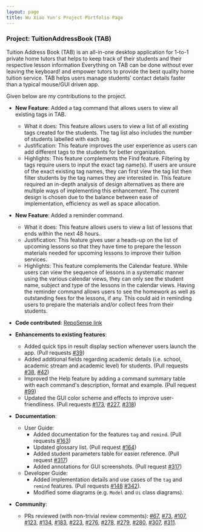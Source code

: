 ```yaml
---
layout: page
title: Wu Xiao Yun's Project Portfolio Page
---
```


### Project: TuitionAddressBook (TAB)

Tuition Address Book (TAB) is an all-in-one desktop application for 1-to-1 private home tutors that helps to keep track of their students and their respective lesson information Everything on TAB can be done without ever leaving the keyboard! and empower tutors to provide the best quality home tuition service. TAB helps users manage students’ contact details faster than a typical mouse/GUI driven app.



Given below are my contributions to the project.

* **New Feature**: Added a tag command that allows users to view all existing tags in TAB.
  * What it does: This feature allows users to view a list of all existing tags created for the students. The tag list also includes the number of students labelled with each tag.
  * Justification: This feature improves the user experience as users can add different tags to the students for better organization.
  * Highlights: This feature complements the Find feature. Filtering by tags require users to input the exact tag name(s). 
    If users are unsure of the exact existing tag names, they can first view the tag list then filter students by the tag names they are interested in. 
    This feature required an in-depth analysis of design alternatives as there are multiple ways of implementing this enhancement. The current design is chosen due to the balance between ease of implementation, efficiency as well as space allocation.

* **New Feature**: Added a reminder command.
  * What it does: This feature allows users to view a list of lessons that ends within the next 48 hours.
  * Justification: This feature gives user a heads-up on the list of upcoming lessons so that they have time to prepare the lesson materials needed for upcoming lessons to improve their tuition services.
  * Highlights: This feature complements the Calendar feature. While users can view the sequence of lessons in a systematic manner using the various calendar views, they can only see the student name, subject and type of the lessons in the calendar views.
    Having the reminder command allows users to see the homework as well as outstanding fees for the lessons, if any. 
    This could aid in reminding users to prepare the materials and/or collect fees from their students.

* **Code contributed**: [RepoSense link](https://nus-cs2103-ay2122s1.github.io/tp-dashboard/?search=f13-3&sort=groupTitle&sortWithin=title&timeframe=commit&mergegroup=&groupSelect=groupByRepos&breakdown=true&checkedFileTypes=docs~functional-code~test-code~other&since=2021-09-17&tabOpen=true&tabType=authorship&tabAuthor=Xiaoyunnn&tabRepo=AY2122S1-CS2103T-F13-3%2Ftp%5Bmaster%5D&authorshipIsMergeGroup=false&authorshipFileTypes=docs~functional-code~test-code~other&authorshipIsBinaryFileTypeChecked=false&zFR=false)

* **Enhancements to existing features**:
    * Added quick tips in result display section whenever users launch the app. (Pull requests [\#39](https://github.com/AY2122S1-CS2103T-F13-3/tp/pull/39))
    * Added additional fields regarding academic details (i.e. school, academic stream and academic level) for students. (Pull requests [\#38](https://github.com/AY2122S1-CS2103T-F13-3/tp/pull/38), [\#42](https://github.com/AY2122S1-CS2103T-F13-3/tp/pull/42))
    * Improved the Help feature by adding a command summary table with each command's description, format and example. (Pull request [\#99](https://github.com/AY2122S1-CS2103T-F13-3/tp/pull/99))
    * Updated the GUI color scheme and effects to improve user-friendliness. (Pull requests [\#173](https://github.com/AY2122S1-CS2103T-F13-3/tp/pull/173), [\#227](https://github.com/AY2122S1-CS2103T-F13-3/tp/pull/227), [\#318](https://github.com/AY2122S1-CS2103T-F13-3/tp/pull/318))


* **Documentation**:
    * User Guide:
        * Added documentation for the features `tag` and `remind`. (Pull requests [\#163](https://github.com/AY2122S1-CS2103T-F13-3/tp/pull/163))
        * Updated glossary list. (Pull request [\#164](https://github.com/AY2122S1-CS2103T-F13-3/tp/pull/164))
        * Added student parameters table for easier reference. (Pull request [\#317](https://github.com/AY2122S1-CS2103T-F13-3/tp/pull/317)) 
        * Added annotations for GUI screenshots. (Pull request [\#317](https://github.com/AY2122S1-CS2103T-F13-3/tp/pull/317))
    * Developer Guide:
      * Added implementation details and use cases of the `tag` and `remind` features. (Pull requests [\#148](https://github.com/AY2122S1-CS2103T-F13-3/tp/pull/148) [\#342](https://github.com/AY2122S1-CS2103T-F13-3/tp/pull/342)).
      * Modified some diagrams (e.g. `Model` and `Ui` class diagrams).

* **Community**:
    * PRs reviewed (with non-trivial review comments): [\#67](https://github.com/AY2122S1-CS2103T-F13-3/tp/pull/67), [\#73](https://github.com/AY2122S1-CS2103T-F13-3/tp/pull/73), [\#107](https://github.com/AY2122S1-CS2103T-F13-3/tp/pull/107), [\#123](https://github.com/AY2122S1-CS2103T-F13-3/tp/pull/123), [\#134](https://github.com/AY2122S1-CS2103T-F13-3/tp/pull/134), [\#183](https://github.com/AY2122S1-CS2103T-F13-3/tp/pull/183), [\#223](https://github.com/AY2122S1-CS2103T-F13-3/tp/pull/223), [\#276](https://github.com/AY2122S1-CS2103T-F13-3/tp/pull/276), [\#278](https://github.com/AY2122S1-CS2103T-F13-3/tp/pull/278), [\#279](https://github.com/AY2122S1-CS2103T-F13-3/tp/pull/279), [\#280](https://github.com/AY2122S1-CS2103T-F13-3/tp/pull/280), [\#307](https://github.com/AY2122S1-CS2103T-F13-3/tp/pull/307), [\#311](https://github.com/AY2122S1-CS2103T-F13-3/tp/pull/311).

